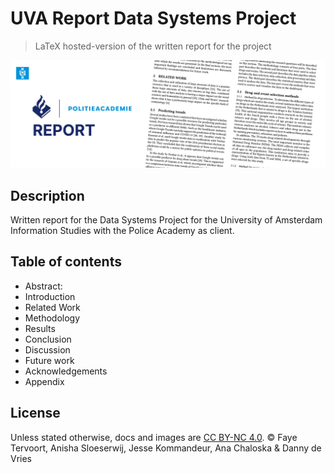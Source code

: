 # UVA Report Data Systems Project

> LaTeX hosted-version of the written report for the project

![GitHub banner](/docs/banner.jpg)

## Description

Written report for the Data Systems Project for the University of Amsterdam Information Studies with the Police Academy as client.

## Table of contents

* Abstract:
* Introduction
* Related Work
* Methodology
* Results
* Conclusion
* Discussion
* Future work
* Acknowledgements
* Appendix

## License

Unless stated otherwise, docs and images are [CC BY-NC 4.0](https://creativecommons.org/licenses/by-nc/4.0/). © Faye Tervoort, Anisha Sloeserwij, Jesse Kommandeur, Ana Chaloska & Danny de Vries
